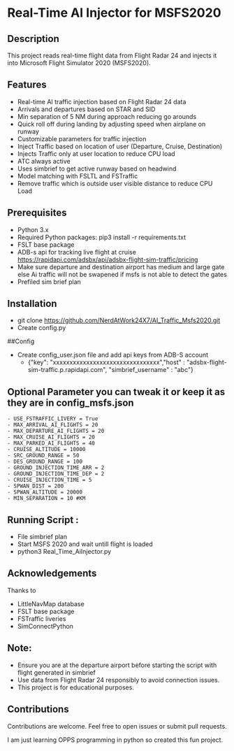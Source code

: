 #  Real-Time AI Injector for MSFS2020

## Description
This project reads real-time flight data from Flight Radar 24 and injects it into Microsoft Flight Simulator 2020 (MSFS2020).

## Features
- Real-time AI traffic injection based on Flight Radar 24 data
- Arrivals and departures based on STAR and SID
- Min separation of 5 NM during approach reducing go arounds 
- Quick roll off during landing by adjusting speed when airplane on runway
- Customizable parameters for traffic injection
- Inject Traffic based on location of user (Departure, Cruise, Destination)
- Injects Traffic only at user location to reduce CPU load
- ATC always active 
- Uses simbrief to get active runway based on headwind
- Model matching with FSLTL and FSTraffic 
- Remove traffic which is outside user visible distance to reduce CPU Load


## Prerequisites
- Python 3.x
- Required Python packages: pip3 install -r requirements.txt
- FSLT base package
- ADB-s api for tracking live flight at cruise https://rapidapi.com/adsbx/api/adsbx-flight-sim-traffic/pricing
- Make sure departure and destination airport has medium and large gate else Ai traffic will not be swapened if msfs is not able to detect the gates
- Prefiled sim brief plan

## Installation
- git clone https://github.com/NerdAtWork24X7/AI_Traffic_Msfs2020.git
- Create config.py

##Config
 - Create config_user.json file and add api keys from ADB-S account
   - {"key": "xxxxxxxxxxxxxxxxxxxxxxxxxxxxxxxx","host" : "adsbx-flight-sim-traffic.p.rapidapi.com", "simbrief_username" : "abc"}


## Optional Parameter you can tweak it or keep it as they are in config_msfs.json
    - USE_FSTRAFFIC_LIVERY = True
    - MAX_ARRIVAL_AI_FLIGHTS = 20
    - MAX_DEPARTURE_AI_FLIGHTS = 20
    - MAX_CRUISE_AI_FLIGHTS = 20
    - MAX_PARKED_AI_FLIGHTS = 40
    - CRUISE_ALTITUDE = 10000
    - SRC_GROUND_RANGE = 50
    - DES_GROUND_RANGE = 100
    - GROUND_INJECTION_TIME_ARR = 2
    - GROUND_INJECTION_TIME_DEP = 2
    - CRUISE_INJECTION_TIME = 5
    - SPWAN_DIST = 200
    - SPWAN_ALTITUDE = 20000
    - MIN_SEPARATION = 10 #KM



## Running Script :
  - File simbrief plan
  - Start MSFS 2020 and wait untill flight is loaded
  - python3 Real_Time_AiInjector.py


## Acknowledgements
Thanks to
 - LittleNavMap database
 - FSLT base package
 - FSTraffic liveries
 - SimConnectPython


## Note:
- Ensure you are at the departure airport before starting the script with flight generated in simbrief
- Use data from Flight Radar 24 responsibly to avoid connection issues.
- This project is for educational purposes.

## Contributions
Contributions are welcome. Feel free to open issues or submit pull requests.

I am just learning OPPS programming in python so created this fun project.
